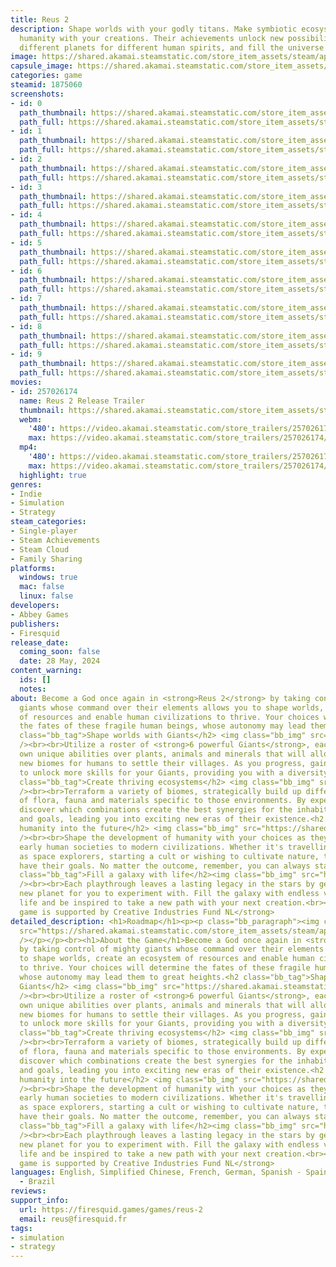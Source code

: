 ```yaml
---
title: Reus 2
description: Shape worlds with your godly titans. Make symbiotic ecosystems and inspire
  humanity with your creations. Their achievements unlock new possibilities. Make
  different planets for different human spirits, and fill the universe with life!
image: https://shared.akamai.steamstatic.com/store_item_assets/steam/apps/1875060/header.jpg?t=1732720987
capsule_image: https://shared.akamai.steamstatic.com/store_item_assets/steam/apps/1875060/8cbfb6eb800d81f97d72b7ea887da607d70eabb5/capsule_231x87.jpg?t=1732720987
categories: game
steamid: 1875060
screenshots:
- id: 0
  path_thumbnail: https://shared.akamai.steamstatic.com/store_item_assets/steam/apps/1875060/ss_96779e4b5d25579294a6db9a733e0c0b977c773e.600x338.jpg?t=1732720987
  path_full: https://shared.akamai.steamstatic.com/store_item_assets/steam/apps/1875060/ss_96779e4b5d25579294a6db9a733e0c0b977c773e.1920x1080.jpg?t=1732720987
- id: 1
  path_thumbnail: https://shared.akamai.steamstatic.com/store_item_assets/steam/apps/1875060/ss_98bfe72c1f49c00f337c841ad034cbf5ba497c48.600x338.jpg?t=1732720987
  path_full: https://shared.akamai.steamstatic.com/store_item_assets/steam/apps/1875060/ss_98bfe72c1f49c00f337c841ad034cbf5ba497c48.1920x1080.jpg?t=1732720987
- id: 2
  path_thumbnail: https://shared.akamai.steamstatic.com/store_item_assets/steam/apps/1875060/ss_6df15484ccb945174ead2556e309b2e5ebcc93d7.600x338.jpg?t=1732720987
  path_full: https://shared.akamai.steamstatic.com/store_item_assets/steam/apps/1875060/ss_6df15484ccb945174ead2556e309b2e5ebcc93d7.1920x1080.jpg?t=1732720987
- id: 3
  path_thumbnail: https://shared.akamai.steamstatic.com/store_item_assets/steam/apps/1875060/ss_97361f210a085ad629c0c041ee43224cbe9ff03c.600x338.jpg?t=1732720987
  path_full: https://shared.akamai.steamstatic.com/store_item_assets/steam/apps/1875060/ss_97361f210a085ad629c0c041ee43224cbe9ff03c.1920x1080.jpg?t=1732720987
- id: 4
  path_thumbnail: https://shared.akamai.steamstatic.com/store_item_assets/steam/apps/1875060/ss_b92be11895576aa05e72b0800d08e9c4313e7a34.600x338.jpg?t=1732720987
  path_full: https://shared.akamai.steamstatic.com/store_item_assets/steam/apps/1875060/ss_b92be11895576aa05e72b0800d08e9c4313e7a34.1920x1080.jpg?t=1732720987
- id: 5
  path_thumbnail: https://shared.akamai.steamstatic.com/store_item_assets/steam/apps/1875060/ss_dadaf870ae5595c2831f0f86b350f86f041be7fc.600x338.jpg?t=1732720987
  path_full: https://shared.akamai.steamstatic.com/store_item_assets/steam/apps/1875060/ss_dadaf870ae5595c2831f0f86b350f86f041be7fc.1920x1080.jpg?t=1732720987
- id: 6
  path_thumbnail: https://shared.akamai.steamstatic.com/store_item_assets/steam/apps/1875060/ss_099121512f998e53753ff8aac13939494eb30381.600x338.jpg?t=1732720987
  path_full: https://shared.akamai.steamstatic.com/store_item_assets/steam/apps/1875060/ss_099121512f998e53753ff8aac13939494eb30381.1920x1080.jpg?t=1732720987
- id: 7
  path_thumbnail: https://shared.akamai.steamstatic.com/store_item_assets/steam/apps/1875060/ss_877bb429d25712425515e2fbdcf5a9b77fe914e4.600x338.jpg?t=1732720987
  path_full: https://shared.akamai.steamstatic.com/store_item_assets/steam/apps/1875060/ss_877bb429d25712425515e2fbdcf5a9b77fe914e4.1920x1080.jpg?t=1732720987
- id: 8
  path_thumbnail: https://shared.akamai.steamstatic.com/store_item_assets/steam/apps/1875060/ss_987f5172e75853466bbf4d70b7858d4b73579f88.600x338.jpg?t=1732720987
  path_full: https://shared.akamai.steamstatic.com/store_item_assets/steam/apps/1875060/ss_987f5172e75853466bbf4d70b7858d4b73579f88.1920x1080.jpg?t=1732720987
- id: 9
  path_thumbnail: https://shared.akamai.steamstatic.com/store_item_assets/steam/apps/1875060/ss_f7ec565f93b298704c1ac19732510e9ea1b95b5c.600x338.jpg?t=1732720987
  path_full: https://shared.akamai.steamstatic.com/store_item_assets/steam/apps/1875060/ss_f7ec565f93b298704c1ac19732510e9ea1b95b5c.1920x1080.jpg?t=1732720987
movies:
- id: 257026174
  name: Reus 2 Release Trailer
  thumbnail: https://shared.akamai.steamstatic.com/store_item_assets/steam/apps/257026174/movie.293x165.jpg?t=1716903181
  webm:
    '480': https://video.akamai.steamstatic.com/store_trailers/257026174/movie480_vp9.webm?t=1716903181
    max: https://video.akamai.steamstatic.com/store_trailers/257026174/movie_max_vp9.webm?t=1716903181
  mp4:
    '480': https://video.akamai.steamstatic.com/store_trailers/257026174/movie480.mp4?t=1716903181
    max: https://video.akamai.steamstatic.com/store_trailers/257026174/movie_max.mp4?t=1716903181
  highlight: true
genres:
- Indie
- Simulation
- Strategy
steam_categories:
- Single-player
- Steam Achievements
- Steam Cloud
- Family Sharing
platforms:
  windows: true
  mac: false
  linux: false
developers:
- Abbey Games
publishers:
- Firesquid
release_date:
  coming_soon: false
  date: 28 May, 2024
content_warning:
  ids: []
  notes:
about: Become a God once again in <strong>Reus 2</strong> by taking control of mighty
  giants whose command over their elements allows you to shape worlds, create an ecosystem
  of resources and enable human civilizations to thrive. Your choices will determine
  the fates of these fragile human beings, whose autonomy may lead them to great heights.<h2
  class="bb_tag">Shape worlds with Giants</h2> <img class="bb_img" src="https://shared.akamai.steamstatic.com/store_item_assets/steam/apps/1875060/extras/GIF_1.gif?t=1732720987"
  /><br><br>Utilize a roster of <strong>6 powerful Giants</strong>, each with their
  own unique abilities over plants, animals and minerals that will allow you to create
  new biomes for humans to settle their villages. As you progress, gain inspiration
  to unlock more skills for your Giants, providing you with a diversity of choices.<h2
  class="bb_tag">Create thriving ecosystems</h2> <img class="bb_img" src="https://shared.akamai.steamstatic.com/store_item_assets/steam/apps/1875060/extras/GIF_2.gif?t=1732720987"
  /><br><br>Terraform a variety of biomes, strategically build up different combinations
  of flora, fauna and materials specific to those environments. By experimenting,
  discover which combinations create the best synergies for the inhabitants' needs
  and goals, leading you into exciting new eras of their existence.<h2 class="bb_tag">Lead
  humanity into the future</h2> <img class="bb_img" src="https://shared.akamai.steamstatic.com/store_item_assets/steam/apps/1875060/extras/GIF_3.gif?t=1732720987"
  /><br><br>Shape the development of humanity with your choices as they evolve from
  early human societies to modern civilizations. Whether it's travelling to the stars
  as space explorers, starting a cult or wishing to cultivate nature, they will all
  have their goals. No matter the outcome, remember, you can always start a new humanity.<h2
  class="bb_tag">Fill a galaxy with life</h2><img class="bb_img" src="https://shared.akamai.steamstatic.com/store_item_assets/steam/apps/1875060/extras/REUS2-GIF4-Update.gif?t=1732720987"
  /><br><br>Each playthrough leaves a lasting legacy in the stars by generating a
  new planet for you to experiment with. Fill the galaxy with endless variations of
  life and be inspired to take a new path with your next creation.<br><br><strong>This
  game is supported by Creative Industries Fund NL</strong>
detailed_description: <h1>Roadmap</h1><p><p class="bb_paragraph"><img class="bb_img"
  src="https://shared.akamai.steamstatic.com/store_item_assets/steam/apps/1875060/extras/REUS2_RoadMap05Vertical_Variation1_2025__1_.jpg?t=1732720987"
  /></p></p><br><h1>About the Game</h1>Become a God once again in <strong>Reus 2</strong>
  by taking control of mighty giants whose command over their elements allows you
  to shape worlds, create an ecosystem of resources and enable human civilizations
  to thrive. Your choices will determine the fates of these fragile human beings,
  whose autonomy may lead them to great heights.<h2 class="bb_tag">Shape worlds with
  Giants</h2> <img class="bb_img" src="https://shared.akamai.steamstatic.com/store_item_assets/steam/apps/1875060/extras/GIF_1.gif?t=1732720987"
  /><br><br>Utilize a roster of <strong>6 powerful Giants</strong>, each with their
  own unique abilities over plants, animals and minerals that will allow you to create
  new biomes for humans to settle their villages. As you progress, gain inspiration
  to unlock more skills for your Giants, providing you with a diversity of choices.<h2
  class="bb_tag">Create thriving ecosystems</h2> <img class="bb_img" src="https://shared.akamai.steamstatic.com/store_item_assets/steam/apps/1875060/extras/GIF_2.gif?t=1732720987"
  /><br><br>Terraform a variety of biomes, strategically build up different combinations
  of flora, fauna and materials specific to those environments. By experimenting,
  discover which combinations create the best synergies for the inhabitants' needs
  and goals, leading you into exciting new eras of their existence.<h2 class="bb_tag">Lead
  humanity into the future</h2> <img class="bb_img" src="https://shared.akamai.steamstatic.com/store_item_assets/steam/apps/1875060/extras/GIF_3.gif?t=1732720987"
  /><br><br>Shape the development of humanity with your choices as they evolve from
  early human societies to modern civilizations. Whether it's travelling to the stars
  as space explorers, starting a cult or wishing to cultivate nature, they will all
  have their goals. No matter the outcome, remember, you can always start a new humanity.<h2
  class="bb_tag">Fill a galaxy with life</h2><img class="bb_img" src="https://shared.akamai.steamstatic.com/store_item_assets/steam/apps/1875060/extras/REUS2-GIF4-Update.gif?t=1732720987"
  /><br><br>Each playthrough leaves a lasting legacy in the stars by generating a
  new planet for you to experiment with. Fill the galaxy with endless variations of
  life and be inspired to take a new path with your next creation.<br><br><strong>This
  game is supported by Creative Industries Fund NL</strong>
languages: English, Simplified Chinese, French, German, Spanish - Spain, Portuguese
  - Brazil
reviews:
support_info:
  url: https://firesquid.games/games/reus-2
  email: reus@firesquid.fr
tags:
- simulation
- strategy
---
```

